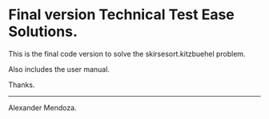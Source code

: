 # Final version Technical Test Ease Solutions.

This is the final code version to solve the skirsesort.kitzbuehel problem.


Also includes the user manual.

Thanks. 
_____________________
Alexander Mendoza.
